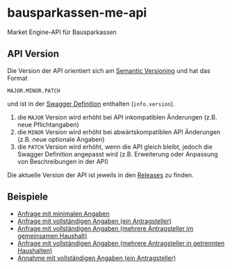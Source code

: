 # bausparkassen-me-api
Market Engine-API für Bausparkassen

## API Version

Die Version der API orientiert sich am [Semantic Versioning](https://semver.org/) und hat das Format

`MAJOR.MINOR.PATCH`

und ist in der [Swagger Definition](https://github.com/europace-privatkredit/bausparkassen-me-api/blob/master/swagger.yml) enthalten (`info.version`).

1. die `MAJOR` Version wird erhöht bei API inkompatiblen Änderungen (z.B. neue Pflichtangaben)
2. die `MINOR` Version wird erhöht bei abwärtskompatiblen API Änderungen (z.B. neue optionale Angaben)
3. die `PATCH` Version wird erhöht, wenn die API gleich bleibt, jedoch die Swagger Definition angepasst wird (z.B. Erweiterung oder Anpassung von Beschreibungen in der API)

Die aktuelle Version der API ist jeweils in den [Releases](https://github.com/europace-privatkredit/bausparkassen-me-api/releases) zu finden.

## Beispiele

* [Anfrage mit minimalen Angaben](beispiele.md#anfrage-mit-minimalen-angaben)
* [Anfrage mit vollständigen Angaben (ein Antragsteller)](beispiele.md#anfrage-mit-vollständigen-angaben-ein-antragsteller)
* [Anfrage mit vollständigen Angaben (mehrere Antragsteller im gemeinsamen Haushalt)](beispiele.md#anfrage-mit-vollständigen-angaben-mehrere-antragsteller-im-gemeinsamen-haushalt)
* [Anfrage mit vollständigen Angaben (mehrere Antragsteller in getrennten Haushalten)](beispiele.md#anfrage-mit-vollständigen-angaben-mehrere-antragsteller-in-getrennten-haushalten)
* [Annahme mit vollständigen Angaben (ein Antragsteller)](beispiele.md#annahme-mit-vollständigen-angaben-ein-antragsteller)